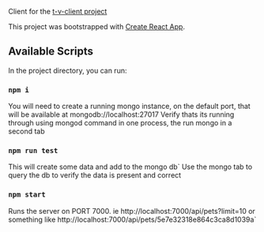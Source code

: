 Client for the [t-v-client project](https://github.com/damiannorman0/t-v-client)

This project was bootstrapped with [Create React App](https://github.com/facebook/create-react-app).

## Available Scripts

In the project directory, you can run:

### `npm i`

You will need to create a running mongo instance, on the default port, that will be available at mongodb://localhost:27017
Verify thats its running through using mongod command in one process, the run mongo in a second tab

### `npm run test`

This will create some data and add to the mongo db`
Use the mongo tab to query the db to verify the data is present and correct

### `npm start`

Runs the server on PORT 7000. 
ie http://localhost:7000/api/pets?limit=10 or something like http://localhost:7000/api/pets/5e7e32318e864c3ca8d1039a`
